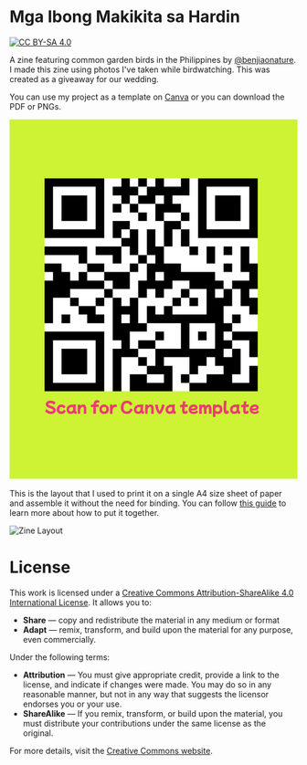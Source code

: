 # Mga Ibong Makikita sa Hardin
[![CC BY-SA 4.0][cc-by-sa-shield]][cc-by-sa]

A zine featuring common garden birds in the Philippines by [@benjiaonature](https://instagram.com/benjiaonature). I made this zine using photos I've taken while birdwatching. This was created as a giveaway for our wedding.

You can use my project as a template on [Canva](https://tinyurl.com/ibonsahardin) or you can download the PDF or PNGs.

![Canva QR](canva-qr.png)

This is the layout that I used to print it on a single A4 size sheet of paper and assemble it without the need for binding. You can follow [this guide](https://www.42ndstreet.org.uk/support/read/how-to-make-your-own-zine/) to learn more about how to put it together.

![Zine Layout](zine.png)

# License
This work is licensed under a
[Creative Commons Attribution-ShareAlike 4.0 International License][cc-by-sa]. It allows you to:

- **Share** — copy and redistribute the material in any medium or format
- **Adapt** — remix, transform, and build upon the material for any purpose, even commercially.

Under the following terms:

- **Attribution** — You must give appropriate credit, provide a link to the license, and indicate if changes were made. You may do so in any reasonable manner, but not in any way that suggests the licensor endorses you or your use.
- **ShareAlike** — If you remix, transform, or build upon the material, you must distribute your contributions under the same license as the original.

For more details, visit the [Creative Commons website](https://creativecommons.org/licenses/by-sa/4.0/).

[cc-by-sa]: http://creativecommons.org/licenses/by-sa/4.0/
[cc-by-sa-image]: https://licensebuttons.net/l/by-sa/4.0/88x31.png
[cc-by-sa-shield]: https://img.shields.io/badge/License-CC%20BY--SA%204.0-lightgrey.svg
